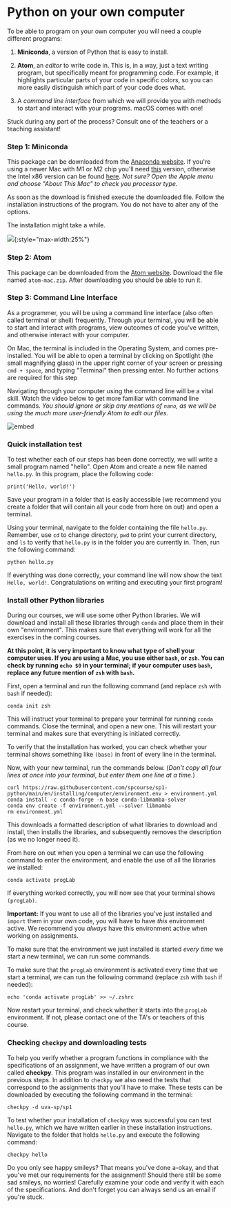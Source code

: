 # Python on your own computer

To be able to program on your own computer you will need a couple different programs:

1. **Miniconda**, a version of Python that is easy to install.

2. **Atom**, an *editor* to write code in. This is, in a way, just a text writing program, but specifically meant for programming code. For example, it highlights particular parts of your code in specific colors, so you can more easily distinguish which part of your code does what.

3. A *command line interface* from which we will provide you with methods to start and interact with your programs. macOS comes with one!

Stuck during any part of the process? Consult one of the teachers or a teaching assistant!

### Step 1: Miniconda

This package can be downloaded from the [Anaconda website](https://docs.conda.io/en/latest/miniconda.html). If you're using a newer Mac with M1 or M2 chip you'll need [this](https://repo.anaconda.com/miniconda/Miniconda3-latest-MacOSX-arm64.pkg) version, otherwise the Intel x86 version can be found [here](https://repo.anaconda.com/miniconda/Miniconda3-latest-MacOSX-x86_64.pkg).
_Not sure? Open the Apple menu and choose "About This Mac" to check you processor type._

As soon as the download is finished execute the downloaded file. Follow the installation instructions of the program. You do not have to alter any of the options.

The installation might take a while.

![](../wait2.gif){:style="max-width:25%"}

### Step 2: Atom

This package can be downloaded from the [Atom website](https://github.com/atom/atom/releases/tag/v1.60.0). Download the file named `atom-mac.zip`. After downloading you should be able to run it.

### Step 3: Command Line Interface

As a programmer, you will be using a command line interface (also often called terminal or shell) frequently. Through your terminal, you will be able to start and interact with programs, view outcomes of code you've written, and otherwise interact with your computer.

On Mac, the terminal is included in the Operating System, and comes pre-installed. You will be able to open a terminal by clicking on Spotlight (the small magnifying glass) in the upper right corner of your screen or pressing `cmd + space`, and typing "Terminal" then pressing enter. No further actions are required for this step

Navigating through your computer using the command line will be a vital skill. Watch the video below to get more familiar with command line commands. _You should ignore or skip any mentions of `nano`, as we will be using the much more user-friendly Atom to edit our files._

![embed](https://www.youtube.com/embed/aKRYQsKR46I)

### Quick installation test

To test whether each of our steps has been done correctly, we will write a small program named "hello". Open Atom and create a new file named `hello.py`. In this program, place the following code:

    print('Hello, world!')

Save your program in a folder that is easily accessible (we recommend you create a folder that will contain all your code from here on out) and open a terminal.

Using your terminal, navigate to the folder containing the file `hello.py`. Remember, use `cd` to change directory, `pwd` to print your current directory, and `ls` to verify that `hello.py` is in the folder you are currently in. Then, run the following command:

    python hello.py

If everything was done correctly, your command line will now show the text `Hello, world!`. Congratulations on writing and executing your first program!

### Install other Python libraries

During our courses, we will use some other Python libraries. We will download and install all these libraries through `conda` and place them in their own "environment". This makes sure that everything will work for all the exercises in the coming courses.

**At this point, it is very important to know what type of shell your computer uses. If you are using a Mac, you use either `bash`, or `zsh`. You can check by running `echo $0` in your terminal; if your computer uses `bash`, replace any future mention of `zsh` with `bash`.**

First, open a terminal and run the following command (and replace `zsh` with `bash` if needed):

    conda init zsh

This will instruct your terminal to prepare your terminal for running `conda` commands. Close the terminal, and open a new one. This will restart your terminal and makes sure that everything is initiated correctly.

To verify that the installation has worked, you can check whether your terminal shows something like `(base)` in front of every line in the terminal.

Now, with your new terminal, run the commands below. (*Don't copy all four lines at once into your terminal, but enter them one line at a time.*)

    curl https://raw.githubusercontent.com/spcourse/sp1-python/main/en/installing/computer/environment.env > environment.yml
    conda install -c conda-forge -n base conda-libmamba-solver
    conda env create -f environment.yml --solver libmamba
    rm environment.yml

This downloads a formatted description of what libraries to download and install, then installs the libraries, and subsequently removes the description (as we no longer need it).

From here on out when you open a terminal we can use the following command to enter the environment, and enable the use of all the libraries we installed:

    conda activate progLab

If everything worked correctly, you will now see that your terminal shows `(progLab)`.

**Important:** If you want to use all of the libraries you've just installed and `import` them in your own code, you will have to have *this* environment active. We recommend you *always* have this environment active when working on assignments.

To make sure that the environment we just installed is started _every time_ we start a new terminal, we can run some commands.

To make sure that the `progLab` environment is activated every time that we start a terminal, we can run the following command (replace `zsh` with `bash` if needed):

    echo 'conda activate progLab' >> ~/.zshrc

Now restart your terminal, and check whether it starts into the `progLab` environment. If not, please contact one of the TA's or teachers of this course.

### Checking `checkpy` and downloading tests

To help you verify whether a program functions in compliance with the specifications of an assignment, we have written a program of our own called **checkpy**. This program was installed in our environment in the previous steps. In addition to `checkpy` we also need the tests that correspond to the assignments that you'll have to make. These tests can be downloaded by executing the following command in the terminal:

    checkpy -d uva-sp/sp1

To test whether your installation of `checkpy` was successful you can test `hello.py`, which we have written earlier in these installation instructions. Navigate to the folder that holds `hello.py` and execute the following command:

    checkpy hello

Do you only see happy smileys? That means you've done a-okay, and that you've met our requirements for the assignment! Should there still be some sad smileys, no worries! Carefully examine your code and verify it with each of the specifications. And don't forget you can always send us an email if you're stuck.
